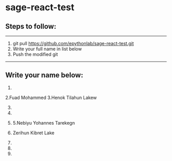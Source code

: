 # sage-react-test

## Steps to follow:

---

1. git pull https://github.com/epythonlab/sage-react-test.git
2. Write your full name in list below
3. Push the modified git

---

## Write your name below:

1.
2.Fuad Mohammed
3.Henok Tilahun Lakew

3.

4.

5. 5.Nebiyu Yohannes Tarekegn

6. Zerihun Kibret Lake

7.

8.

9.
